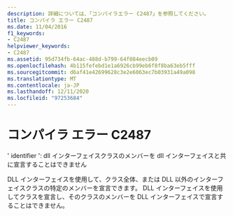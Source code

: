 ```yaml
---
description: 詳細については、「コンパイラエラー C2487」を参照してください。
title: コンパイラ エラー C2487
ms.date: 11/04/2016
f1_keywords:
- C2487
helpviewer_keywords:
- C2487
ms.assetid: 95d734fb-64ac-488d-b799-64f084eecb09
ms.openlocfilehash: 4b115fefebd1e1a6926cb99eb6f8f8ba63eb5fff
ms.sourcegitcommit: d6af41e42699628c3e2e6063ec7b03931a49a098
ms.translationtype: MT
ms.contentlocale: ja-JP
ms.lasthandoff: 12/11/2020
ms.locfileid: "97253684"
---
```

# <a name="compiler-error-c2487"></a>コンパイラ エラー C2487

' identifier ': dll インターフェイスクラスのメンバーを dll インターフェイスと共に宣言することはできません

DLL インターフェイスを使用して、クラス全体、または DLL 以外のインターフェイスクラスの特定のメンバーを宣言できます。 DLL インターフェイスを使用してクラスを宣言し、そのクラスのメンバーを DLL インターフェイスで宣言することはできません。
